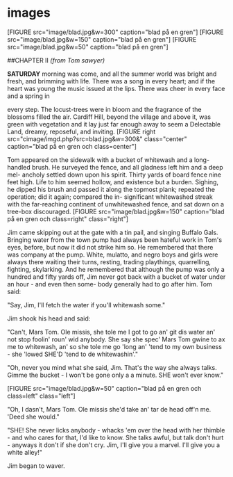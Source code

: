 images
=====================================

[FIGURE src="image/blad.jpg&w=300" caption="blad på en gren"]
[FIGURE src="image/blad.jpg&w=150" caption="blad på en gren"]
[FIGURE src="image/blad.jpg&w=50" caption="blad på en gren"]



##CHAPTER II _(from Tom sawyer)_

__SATURDAY__ morning was come, and all
the summer world was bright and fresh,
and brimming with life. There was a
song in every heart; and if the heart was
young the music issued at the lips. There
was cheer in every face and a spring in

every step. The locust-trees were in bloom and the
fragrance of the blossoms filled the air. Cardiff
Hill, beyond the village and above it, was green with
vegetation and it lay just far enough away to seem
a Delectable Land, dreamy, reposeful, and inviting.
[FIGURE right src="cimage/imgd.php?src=blad.jpg&w=300&" class="center" caption="blad på en gren och class=center"]



Tom appeared on the sidewalk with a bucket of
whitewash and a long-handled brush. He surveyed
the fence, and all gladness left him and a deep mel-
ancholy settled down upon his spirit. Thirty yards
of board fence nine feet high. Life to him seemed
hollow, and existence but a burden. Sighing, he
dipped his brush and passed it along the topmost plank;
repeated the operation; did it again; compared the in-
significant whitewashed streak with the far-reaching
continent of unwhitewashed fence, and sat down on a
tree-box discouraged.
[FIGURE src="image/blad.jpg&w=150" caption="blad på en gren och class=right" class="right"]

Jim came skipping out at the
gate with a tin pail, and singing Buffalo Gals. Bringing
water from the town pump had always been hateful
work in Tom's eyes, before, but now it did not strike
him so. He remembered that there was company
at the pump. White, mulatto, and negro boys and
girls were always there waiting their turns, resting,
trading playthings, quarrelling, fighting, skylarking.
And he remembered that although the pump was only
a hundred and fifty yards off, Jim never got back with
a bucket of water under an hour - and even then some-
body generally had to go after him. Tom said:

"Say, Jim, I'll fetch the water if you'll whitewash
some."

Jim shook his head and said:

"Can't, Mars Tom. Ole missis, she tole me I
got to go an' git dis water an' not stop foolin' roun'
wid anybody. She say she spec' Mars Tom gwine
to ax me to whitewash, an' so she tole me go 'long
an' 'tend to my own business - she 'lowed SHE'D 'tend
to de whitewashin'."

"Oh, never you mind what she said, Jim. That's
the way she always talks. Gimme the bucket - I
won't be gone only a a minute. SHE won't ever know."

[FIGURE src="image/blad.jpg&w=50" caption="blad på en gren och class=left" class="left"]

"Oh, I dasn't, Mars Tom. Ole missis she'd take
an' tar de head off'n me. 'Deed she would."

"SHE! She never licks anybody - whacks 'em over
the head with her thimble - and who cares for that,
I'd like to know. She talks awful, but talk don't
hurt - anyways it don't if she don't cry. Jim, I'll give
you a marvel. I'll give you a white alley!"

Jim began to waver.
